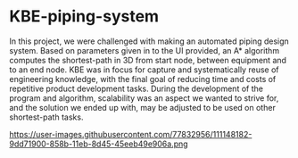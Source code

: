 # KBE-piping-system

In this project, we were challenged with making an automated piping design system. Based on parameters given in to the UI provided, an A* algorithm computes the shortest-path in 3D from start node, between equipment and to an end node. KBE was in focus for capture and systematically reuse of engineering knowledge, with the final goal of reducing time and costs of repetitive product development tasks. During the development of the program and algorithm, scalability was an aspect we wanted to strive for, and the solution we ended up with, may be adjusted to be used on other shortest-path tasks.

https://user-images.githubusercontent.com/77832956/111148182-9dd71900-858b-11eb-8d45-45eeb49e906a.png
